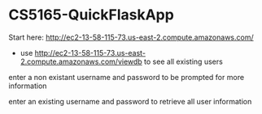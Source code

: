 # CS5165-QuickFlaskApp

Start here: http://ec2-13-58-115-73.us-east-2.compute.amazonaws.com/

- use http://ec2-13-58-115-73.us-east-2.compute.amazonaws.com/viewdb to see all existing users

enter a non existant username and password to be prompted for more information

enter an existing username and password to retrieve all user information